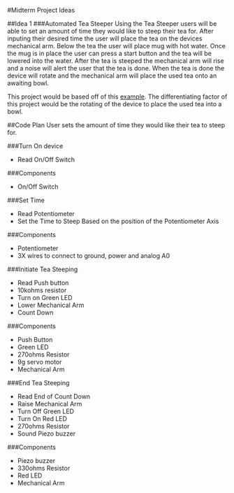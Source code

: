 #Midterm Project Ideas

##Idea 1
###Automated Tea Steeper
Using the Tea Steeper users will be able to set an amount of time they would like to steep their tea for. After inputing their desired time the user will place the tea on the devices mechanical arm. Below the tea the user will place mug with hot water. Once the mug is in place the user can press a start button and the tea will be lowered into the water. After the tea is steeped the mechanical arm will rise and a noise will alert the user that the tea is done. When the tea is done the device will rotate and the mechanical arm will place the used tea onto an awaiting bowl.

This project would be based off of this [example](http://digitaljunky.io/make-an-automated-tea-steeper-with-arduino/). The differentiating factor of this project would be the rotating of the device to place the used tea into a bowl. 

##Code Plan
User sets the amount of time they would like their tea to steep for.

###Turn On device
* Read On/Off Switch

###Components
* On/Off Switch

###Set Time
* Read Potentiometer
* Set the Time to Steep Based on the position of the Potentiometer Axis

###Components
* Potentiometer
* 3X wires to connect to ground, power and analog A0

###Initiate Tea Steeping  
* Read Push button
* 10kohms resistor
* Turn on Green LED
* Lower Mechanical Arm
* Count Down

###Components
* Push Button
* Green LED
* 270ohms Resistor
* 9g servo motor
* Mechanical Arm

###End Tea Steeping
* Read End of Count Down
* Raise Mechanical Arm
* Turn Off Green LED
* Turn On Red LED
* 270ohms Resistor
* Sound Piezo buzzer

###Components
* Piezo buzzer
* 330ohms Resistor
* Red LED
* Mechanical Arm
